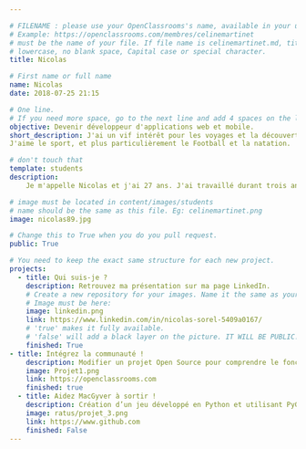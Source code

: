 ```yaml
---

# FILENAME : please use your OpenClassrooms's name, available in your url.
# Example: https://openclassrooms.com/membres/celinemartinet
# must be the name of your file. If file name is celinemartinet.md, title is celinemartinet.
# lowercase, no blank space, Capital case or special character.
title: Nicolas

# First name or full name
name: Nicolas
date: 2018-07-25 21:15

# One line.
# If you need more space, go to the next line and add 4 spaces on the left, as in 'description'.
objective: Devenir développeur d'applications web et mobile. 
short_description: J'ai un vif intérêt pour les voyages et la découverte de nouvelles cultures.
J'aime le sport, et plus particulièrement le Football et la natation. 

# don't touch that
template: students
description:
    Je m'appelle Nicolas et j'ai 27 ans. J'ai travaillé durant trois années en Thailande dans le développement de projets immobiliers et plus particulièrement dans la vente de villas de luxe. De retour en France, je suis devenu agent immobilier indépendant et je souhaite désormais me reconvertir professionnellement dans le domaine de l'informatique qui m'a toujours intéressé et qui représente pour moi, un secteur illustrant les métiers d'avenir. 

# image must be located in content/images/students
# name should be the same as this file. Eg: celinemartinet.png
image: nicolas89.jpg

# Change this to True when you do you pull request.
public: True

# You need to keep the exact same structure for each new project.
projects:
  - title: Qui suis-je ?
    description: Retrouvez ma présentation sur ma page LinkedIn.
    # Create a new repository for your images. Name it the same as your nickname and profile picture.
    # Image must be here: 
    image: linkedin.png
    link: https://www.linkedin.com/in/nicolas-sorel-5409a0167/
    # 'true' makes it fully available.
    # 'false' will add a black layer on the picture. IT WILL BE PUBLIC!
    finished: True
- title: Intégrez la communauté !
    description: Modifier un projet Open Source pour comprendre le fonctionnement de Git, de Github et des pull requests. 
    image: Projet1.png
    link: https://openclassrooms.com
    finished: true
  - title: Aidez MacGyver à sortir !
    description: Création d’un jeu développé en Python et utilisant PyGame.
    image: ratus/projet_3.png
    link: https://www.github.com
    finished: False
---
```

